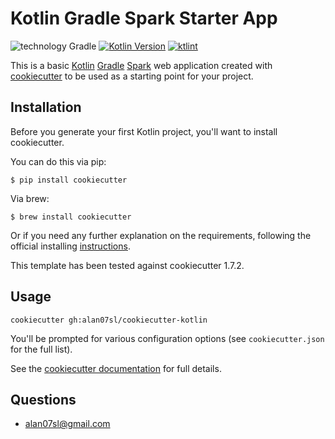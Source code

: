 # Kotlin Gradle Spark Starter App

![technology Gradle](https://img.shields.io/badge/technology-Gradle-blue.svg)
[![Kotlin Version](https://img.shields.io/badge/Kotlin-1.3.72-blue.svg)](https://kotlinlang.org)
[![ktlint](https://img.shields.io/badge/code%20style-%E2%9D%A4-FF4081.svg)](https://ktlint.github.io/)

This is a basic [Kotlin](https://kotlinlang.org/) [Gradle](https://gradle.org/) [Spark](http://sparkjava.com/) web application created with [cookiecutter](https://github.com/cookiecutter/cookiecutter) to be used as a starting point for your project.

## Installation
Before you generate your first Kotlin project, you'll want to install cookiecutter.

You can do this via pip:
````
$ pip install cookiecutter
````

Via brew:
````
$ brew install cookiecutter
````
Or if you need any further explanation on the requirements, following the official installing [instructions](https://cookiecutter.readthedocs.io/en/1.7.2/installation.html).

This template has been tested against cookiecutter 1.7.2.

## Usage
````
cookiecutter gh:alan07sl/cookiecutter-kotlin
````
You'll be prompted for various configuration options (see `cookiecutter.json` for the full list).

See the [cookiecutter documentation](https://cookiecutter.readthedocs.io/en/latest/index.html) for full details.

## Questions
* [alan07sl@gmail.com](alan07sl@gmail.com)
